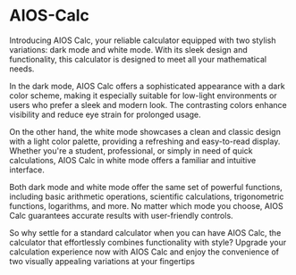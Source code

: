 # AIOS-Calc

Introducing AIOS Calc, your reliable calculator equipped with two stylish variations: dark mode and white mode. With its sleek design and functionality, this calculator is designed to meet all your mathematical needs.

In the dark mode, AIOS Calc offers a sophisticated appearance with a dark color scheme, making it especially suitable for low-light environments or users who prefer a sleek and modern look. The contrasting colors enhance visibility and reduce eye strain for prolonged usage.

On the other hand, the white mode showcases a clean and classic design with a light color palette, providing a refreshing and easy-to-read display. Whether you're a student, professional, or simply in need of quick calculations, AIOS Calc in white mode offers a familiar and intuitive interface.

Both dark mode and white mode offer the same set of powerful functions, including basic arithmetic operations, scientific calculations, trigonometric functions, logarithms, and more. No matter which mode you choose, AIOS Calc guarantees accurate results with user-friendly controls.

So why settle for a standard calculator when you can have AIOS Calc, the calculator that effortlessly combines functionality with style? Upgrade your calculation experience now with AIOS Calc and enjoy the convenience of two visually appealing variations at your fingertips
